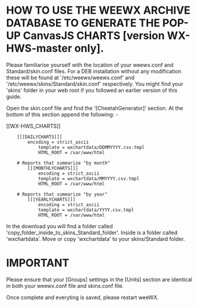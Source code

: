 # HOW TO USE THE WEEWX ARCHIVE DATABASE TO GENERATE THE POP-UP CanvasJS CHARTS [version WX-HWS-master only].

Please familiarise yourself with the location of your weewx.conf and Standard/skin.conf files. For a DEB installation without any modification these will be found at '/etc/weewx/weewx.conf' and '/etc/weewx/skins/Standard/skin.conf' respectively. You might find your 'skins' folder in your web root if you followed an earlier version of this guide.

Open the skin.conf file and find the '[CheetahGenerator]' section. At the bottom of this section append the following: -

[[WX-HWS_CHARTS]]
	
	    [[[DAILYCHARTS]]]
	        encoding = strict_ascii	
                template = wxchartdata/DDMMYYYY.csv.tmpl
                HTML_ROOT = /var/www/html

        # Reports that summarize "by month"
            [[[MONTHLYCHARTS]]]
                encoding = strict_ascii
                template = wxchartdata/MMYYYY.csv.tmpl
                HTML_ROOT = /var/www/html

        # Reports that summarize "by year"
            [[[YEARLYCHARTS]]]
                encoding = strict_ascii
                template = wxchartdata/YYYY.csv.tmpl
                HTML_ROOT = /var/www/html

In the download you will find a folder called 'copy_folder_inside_to_skins_Standard_folder'. Inside is a folder called 'wxchartdata'. Move  or copy 'wxchartdata' to your skins/Standard folder.


# IMPORTANT
Please ensure that your [Groups] settings in the [Units] section are identical in both your weewx.conf file and skins.conf file.

Once complete and everyting is saved, please restart weeWX.
